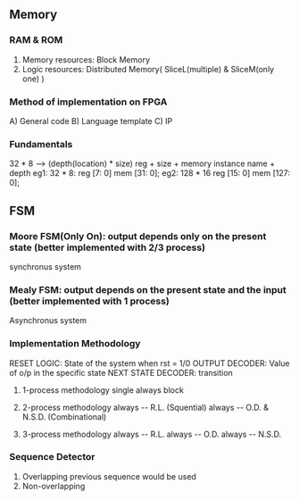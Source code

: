 ## Memory
### RAM & ROM
1) Memory resources: Block Memory
2) Logic resources: Distributed Memory( SliceL(multiple) & SliceM(only one) )
   
### Method of implementation on FPGA
A) General code
B) Language template
C) IP

### Fundamentals
32 * 8 --> (depth(location) * size)
reg + size + memory instance name + depth
eg1: 32 * 8: reg [7: 0] mem [31: 0];
eg2: 128 * 16 reg [15: 0] mem [127: 0];

## FSM
### Moore FSM(Only On): output depends only on the present state (better implemented with 2/3 process)
synchronus system
### Mealy FSM: output depends on the present state and the input (better implemented with 1 process)
Asynchronus system

### Implementation Methodology
RESET LOGIC:    State of the system when rst = 1/0
OUTPUT DECODER: Value of o/p in the specific state
NEXT STATE DECODER: transition

1) 1-process methodology
   single always block

2) 2-process methodology
   always -- R.L.           (Squential)
   always -- O.D. & N.S.D.  (Combinational)

3) 3-process methodology
   always -- R.L.
   always -- O.D.
   always -- N.S.D.

### Sequence Detector
1) Overlapping
previous sequence would be used
2) Non-overlapping
